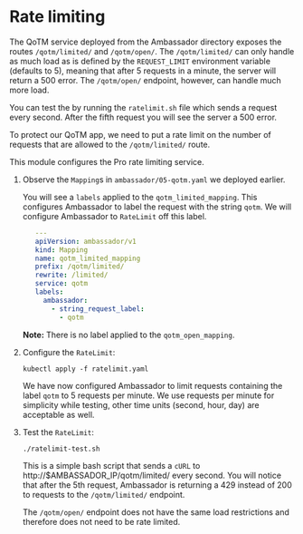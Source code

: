 # Rate limiting

The QoTM service deployed from the Ambassador directory exposes the routes `/qotm/limited/` and `/qotm/open/`. The `/qotm/limited/` can only handle as much load as is defined by the `REQUEST_LIMIT` environment variable (defaults to 5), meaning that after 5 requests in a minute, the server will return a 500 error. The `/qotm/open/` endpoint, however, can handle much more load. 

You can test the by running the `ratelimit.sh` file which sends a request every second. After the fifth request you will see the server a 500 error.

To protect our QoTM app, we need to put a rate limit on the number of requests that are allowed to the `/qotm/limited/` route. 

This module configures the Pro rate limiting service.

1. Observe the `Mapping`s in `ambassador/05-qotm.yaml` we deployed earlier.

   You will see a `labels` applied to the `qotm_limited_mapping`. This configures Ambassador to label the request with the string `qotm`. We will configure Ambassador to `RateLimit` off this label.

   ```yaml
      ---
      apiVersion: ambassador/v1
      kind: Mapping
      name: qotm_limited_mapping
      prefix: /qotm/limited/
      rewrite: /limited/
      service: qotm
      labels:
        ambassador:
          - string_request_label:
            - qotm
   ```

   **Note:** There is no label applied to the `qotm_open_mapping`.


2. Configure the `RateLimit`:

   ```
   kubectl apply -f ratelimit.yaml
   ```
   
   We have now configured Ambassador to limit requests containing the label `qotm` to 5 requests per minute. We use requests per minute for simplicity while testing, other time units (second, hour, day) are acceptable as well.

3. Test the `RateLimit`:

   ```
   ./ratelimit-test.sh
   ```

   This is a simple bash script that sends a `cURL` to http://$AMBASSADOR_IP/qotm/limited/ every second. You will notice that after the 5th request, Ambassador is returning a 429 instead of 200 to requests to the `/qotm/limited/` endpoint.
   
   The `/qotm/open/` endpoint does not have the same load restrictions and therefore does not need to be rate limited. 
